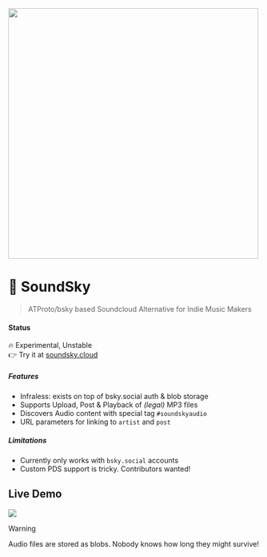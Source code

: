<img src="https://github.com/user-attachments/assets/c32acf81-8f14-48a8-a91f-a3eb5c7c4003" width=500 >

# 🎵 SoundSky
> ATProto/bsky based Soundcloud Alternative for Indie Music Makers 

#### Status
🔥 Experimental, Unstable <br>
👉 Try it at [soundsky.cloud](https://soundsky.cloud)<br>

##### Features
- Infraless: exists on top of bsky.social auth & blob storage
- Supports Upload, Post & Playback of _(legal)_ MP3 files 
- Discovers Audio content with special tag `#soundskyaudio`
- URL parameters for linking to `artist` and `post`

##### Limitations
- Currently only works with `bsky.social` accounts
- Custom PDS support is tricky. Contributors wanted!


## Live Demo
<a href="https://soundsky.glitch.me">
<img src="https://github.com/user-attachments/assets/5883bb43-d087-45ad-8a31-87e6ef0162b4">
</a>


> [!WARNING]
> Audio files are stored as blobs. Nobody knows how long they might survive!

